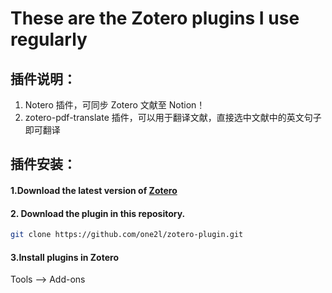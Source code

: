 # These are the Zotero plugins I use regularly

## 插件说明：

1. Notero 插件，可同步 Zotero 文献至 Notion！
2. zotero-pdf-translate 插件，可以用于翻译文献，直接选中文献中的英文句子即可翻译

## 插件安装：
#### 1.Download the latest version of [Zotero](https://www.zotero.org/)

#### 2. Download the plugin in this repository.

```bash
git clone https://github.com/one2l/zotero-plugin.git
```

#### 3.Install plugins in Zotero

Tools —> Add-ons
